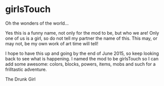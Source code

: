 # girlsTouch
Oh the wonders of the world...

Yes this is a funny name, not only for the mod to be, but who we are! Only one of us is a girl, so do not tell my partner the name of this. This may, or may not, be my own work of art time will tell!

I hope to have this up and going by the end of June 2015, so keep looking back to see what is happening. I named the mod to be girlsTouch so I can add some awesome: colors, blocks, powers, items, mobs and such for a frilltastic adventure.

The Drunk Girl
